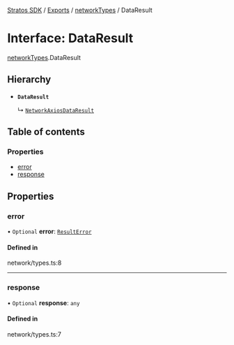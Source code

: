 [Stratos SDK](../README.md) / [Exports](../modules.md) / [networkTypes](../modules/networkTypes.md) / DataResult

# Interface: DataResult

[networkTypes](../modules/networkTypes.md).DataResult

## Hierarchy

- **`DataResult`**

  ↳ [`NetworkAxiosDataResult`](networkTypes.NetworkAxiosDataResult.md)

## Table of contents

### Properties

- [error](networkTypes.DataResult.md#error)
- [response](networkTypes.DataResult.md#response)

## Properties

### error

• `Optional` **error**: [`ResultError`](networkTypes.ResultError.md)

#### Defined in

network/types.ts:8

___

### response

• `Optional` **response**: `any`

#### Defined in

network/types.ts:7
